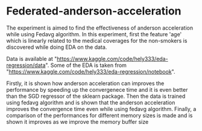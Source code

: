 # Federated-anderson-acceleration

The experiment is aimed to find the effectiveness of anderson acceleration while using Fedavg algorithm. In this experiment, first the feature 'age' which is linearly related to the medical coverages for the non-smokers is discovered while doing EDA on the data.

Data is available at "https://www.kaggle.com/code/hely333/eda-regression/data". Some of the EDA is taken from "https://www.kaggle.com/code/hely333/eda-regression/notebook".

Firstly, it is shown how anderson acceleration can improves the performance by speeding up the convergenece time and it is even better than the SGD regressor of the sklearn package. Then the data is trained using fedavg algorithm and is shown that the anderson acceleration improves the convergence time even while using fedavg algorithm. Finally, a comparison of the performances for different memory sizes is made and is shown it improves as we improve the memory buffer size


